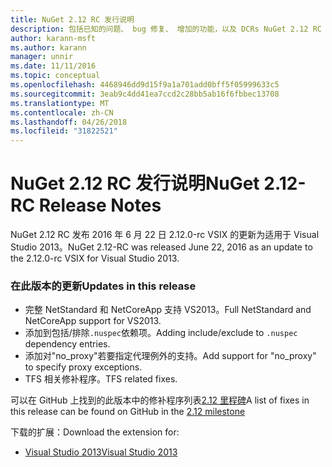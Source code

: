 ```yaml
---
title: NuGet 2.12 RC 发行说明
description: 包括已知的问题、 bug 修复、 增加的功能，以及 DCRs NuGet 2.12 RC 的发行说明。
author: karann-msft
ms.author: karann
manager: unnir
ms.date: 11/11/2016
ms.topic: conceptual
ms.openlocfilehash: 4468946dd9d15f9a1a701add0bff5f05999633c5
ms.sourcegitcommit: 3eab9c4dd41ea7ccd2c28bb5ab16f6fbbec13708
ms.translationtype: MT
ms.contentlocale: zh-CN
ms.lasthandoff: 04/26/2018
ms.locfileid: "31822521"
---
```

# <a name="nuget-212-rc-release-notes"></a><span data-ttu-id="2b8ec-103">NuGet 2.12 RC 发行说明</span><span class="sxs-lookup"><span data-stu-id="2b8ec-103">NuGet 2.12-RC Release Notes</span></span>

<span data-ttu-id="2b8ec-104">NuGet 2.12 RC 发布 2016 年 6 月 22 日 2.12.0-rc VSIX 的更新为适用于 Visual Studio 2013。</span><span class="sxs-lookup"><span data-stu-id="2b8ec-104">NuGet 2.12-RC was released June 22, 2016 as an update to the 2.12.0-rc VSIX for Visual Studio 2013.</span></span>

### <a name="updates-in-this-release"></a><span data-ttu-id="2b8ec-105">在此版本的更新</span><span class="sxs-lookup"><span data-stu-id="2b8ec-105">Updates in this release</span></span>

* <span data-ttu-id="2b8ec-106">完整 NetStandard 和 NetCoreApp 支持 VS2013。</span><span class="sxs-lookup"><span data-stu-id="2b8ec-106">Full NetStandard  and NetCoreApp support for VS2013.</span></span>
* <span data-ttu-id="2b8ec-107">添加到包括/排除`.nuspec`依赖项。</span><span class="sxs-lookup"><span data-stu-id="2b8ec-107">Adding include/exclude to `.nuspec` dependency entries.</span></span>
* <span data-ttu-id="2b8ec-108">添加对"no_proxy"若要指定代理例外的支持。</span><span class="sxs-lookup"><span data-stu-id="2b8ec-108">Add support for "no_proxy" to specify proxy exceptions.</span></span>
* <span data-ttu-id="2b8ec-109">TFS 相关修补程序。</span><span class="sxs-lookup"><span data-stu-id="2b8ec-109">TFS related fixes.</span></span>

<span data-ttu-id="2b8ec-110">可以在 GitHub 上找到的此版本中的修补程序列表[2.12 里程碑](https://github.com/NuGet/Home/issues?q=milestone%3A2.12+is%3Aclosed)</span><span class="sxs-lookup"><span data-stu-id="2b8ec-110">A list of fixes in this release can be found on GitHub in the [2.12 milestone](https://github.com/NuGet/Home/issues?q=milestone%3A2.12+is%3Aclosed)</span></span>

<span data-ttu-id="2b8ec-111">下载的扩展：</span><span class="sxs-lookup"><span data-stu-id="2b8ec-111">Download the extension for:</span></span>

* [<span data-ttu-id="2b8ec-112">Visual Studio 2013</span><span class="sxs-lookup"><span data-stu-id="2b8ec-112">Visual Studio 2013</span></span>](https://dist.nuget.org/visualstudio-2013-vsix/v2.12.0-rc/NuGet.Tools.vsix)
